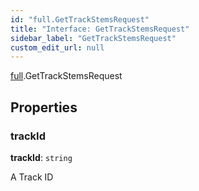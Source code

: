 ```yaml
---
id: "full.GetTrackStemsRequest"
title: "Interface: GetTrackStemsRequest"
sidebar_label: "GetTrackStemsRequest"
custom_edit_url: null
---
```


[full](../namespaces/full.md).GetTrackStemsRequest

## Properties

### trackId

 **trackId**: `string`

A Track ID
